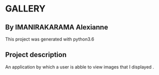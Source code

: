 # GALLERY

## By IMANIRAKARAMA Alexianne
This project was generated with python3.6

## Project description
An application by which a user is abble to view images that I displayed .

